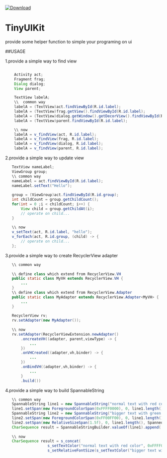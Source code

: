  [ ![Download](https://api.bintray.com/packages/yalezheng/maven/TinyUIKit/images/download.svg) ](https://bintray.com/yalezheng/maven/TinyUIKit/_latestVersion)

# TinyUIKit
provide some helper function to simple your programing on ui

##USAGE

1.provide a simple way to find view
```java

    Activity act;
    Fragment frag;
    Dialog dialog;
    View parent;

    TextView labelA;
    \\  common way
    labelA = (TextView)act.findViewById(R.id.label);
    labelA = (TextView)frag.getView().findViewById(R.id.label);
    labelA = (TextView)dialog.getWindow().getDecorView().findViewById(R.id.label);
    labelA = (TextView)parent.findViewById(R.id.label);

    \\ now
    labelA = v_findView(act, R.id.label);
    labelA = v_findView(frag, R.id.label);
    labelA = v_findView(dialog, R.id.label);
    labelA = v_findView(parent, R.id.label);
```

2.provide a simple way to update view
 ```java
    TextView nameLabel;
    ViewGroup group;
    \\ common way 
    nameLabel = act.findViewById(R.id.label);
    nameLabel.setText("Hello");
    
    group = (ViewGroup)act.findViewById(R.id.group);
    int childCount = group.getChildCount();
    for(int = 0 ;i < childCount; i++) {
        View child = group.getChildAt(i);
        // operate on child...
    }
    
    \\ now
    v_setText(act, R.id.label, "hello");
    v_forEach(act, R.id.group, (child) -> {
        // operate on child...
    };
 ```
 
 3.provide a simple way to create RecyclerView adapter
 ```java
    \\ common way
    
    \\ define class which extend from RecyclerView.VH
    public static class MyVH extends RecyclerView.VH {
        ...
    }
    \\ define class which extend from RecyclerView.Adapter
    public static class MyAdapter extends RecyclerView.Adapter<MyVH> {
        ...
    }
    
    RecyclerView rv;
    rv.setAdapter(new MyAdapter());
    
    \\ now
    rv.setAdapter(RecyclerViewExtension.newAdapter()
        .oncreateVH((adapter, parent,viewType) -> {
            ...
        })
        .onVHCreated((adapter,vh,binder) -> {
            ...
        })
        .onBindVH((adapter,vh,binder) -> {
            ...
        }
        .build())
 ```
 
 4.provide a simple way to build SpannableString
 ```java
    \\ common way
    SpannableString line1 = new SpannableString("normal text with red color");
    line1.setSpan(new ForegroundColorSpan(0xFFFF0000), 0, line1.length(), Spanned.SPAN_EXCLUSIVE_EXCLUSIVE);
    SpannableString line2 = new SpannableString("bigger text with green color");
    line2.setSpan(new ForegroundColorSpan(0xFF00FF00), 0, line1.length(), Spanned.SPAN_EXCLUSIVE_EXCLUSIVE);
    line2.setSpan(new RelativeSizeSpan(1.5f), 0, line1.length(), Spanned.SPAN_EXCLUSIVE_EXCLUSIVE);
    CharSequence result = SpannableStringBuilder.valueOf(line1).append('\n').append(line1);
    
    \\ now
    CharSequence result = s_concat(
                    s_setTextColor("normal text with red color", 0xFFFF0000),
                    s_setRelativeFontSize(s_setTextColor("bigger text with green color", 0xFF00FF00), 1.5f));
 ```
